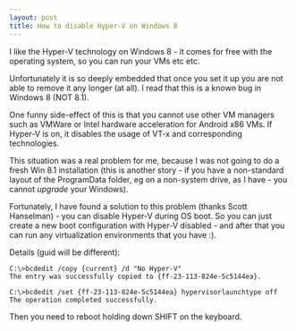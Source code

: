 ```yaml
---
layout: post
title: How to disable Hyper-V on Windows 8
---
```


I like the Hyper-V technology on Windows 8 - it comes for free with the operating system, so you can run your VMs etc etc.

Unfortunately it is so deeply embedded that once you set it up you are not able to remove it any longer (at all).
I read that this is a known bug in Windows 8 (NOT 8.1).

One funny side-effect of this is that you cannot use other VM managers such as VMWare or Intel hardware acceleration for Android x86 VMs.
If Hyper-V is on, it disables the usage of VT-x and corresponding technologies.

This situation was a real problem for me, because I was not going to do a fresh Win 8.1 installation
(this is another story - if you have a non-standard layout of the ProgramData folder, eg on a non-system drive, as I have - you cannot _upgrade_ your Windows).

Fortunately, I have found a solution to this problem (thanks Scott Hanselman) - you can disable Hyper-V during OS boot.
So you can just create a new boot configuration with Hyper-V disabled - and after that you can run any virtualization environments that you have :).

Details (guid will be different):
```
C:\>bcdedit /copy {current} /d "No Hyper-V"
The entry was successfully copied to {ff-23-113-824e-5c5144ea}.

C:\>bcdedit /set {ff-23-113-824e-5c5144ea} hypervisorlaunchtype off
The operation completed successfully.
```
Then you need to reboot holding down SHIFT on the keyboard.
